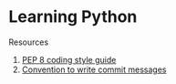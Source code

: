 # Learning Python

Resources
1. [PEP 8 coding style guide](https://www.python.org/dev/peps/pep-0008/)
2. [Convention to write commit messages](https://chris.beams.io/posts/git-commit/)
